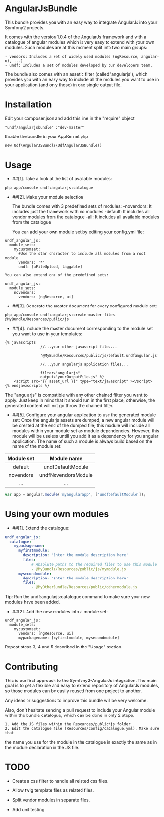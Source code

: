 AngularJsBundle
===============

This bundle provides you with an easy way to integrate AngularJs into your Symfony2 projects.

It comes with the version 1.0.4 of the AngularJs framework and with a catalogue
of angular modules which is very easy to extend with your own modules. Such
modules are at this moment split into two main groups:
	
	- vendors: Includes a set of widely used modules (ngResource, angular-ui, ...)
	- undf: Includes a set of modules developed by our developers team.

The bundle also comes with an assetic filter (called 'angularjs'), which provides
you with an easy way to include all the modules you want to use in your
application (and only those) in one single output file.




Installation
============

Edit your composer.json and add this line in the "require" object
```
"undf/angularjsbundle" :"dev-master"

```

Enable the bundle in your AppKernel.php
```
new Udf\AngularJSBundle\UdfAngularJSBundle()

```




Usage
=====

- ##[1]. Take a look at the list of available modules:
```
php app/console undf:angularjs:catalogue

```



- ##[2]. Make your module selection

    The bundle comes with 3 predefined sets of modules:
        -novendors: It includes just the framework with no modules
        -default: It includes all vendor modules from the catalogue
        -all: It includes all available modules from the catalogue

    You can add your own module set by editing your config.yml file:
```
undf_angular_js:
  module_sets:
    mycustomset:
      #Use the star character to include all modules from a root module
      vendors: '*'
      undf: [uFileUpload, taggable]

```
    You can also extend one of the predefined sets:
```
undf_angular_js:
  module_sets:
    novendors:
      vendors: [ngResource, ui]

```



- ##[3]. Generate the master document for every configured module set:
```
php app/console undf:angularjs:create-master-files @MyBundle/Resources/public/js

```



- ##[4]. Include the master document corresponding to the module set you want to use in your templates:
```jinja
{% javascripts
                //...your other javascript files...

                '@MyBundle/Resources/public/js/default.undfangular.js'

                //...your angularjs application files...

                filter="angularjs"
                output="yourOutputFile.js" %}
    <script src="{{ asset_url }}" type="text/javascript" ></script>
{% endjavascripts %}

```

The "angularjs" is compatible with any other chained filter you want to apply.
Just keep in mind that it should run in the first place, otherwise, the generated
content will not go throw the chained filter.



- ##[5]. Configure your angular application to use the generated module set:
Once the angularjs assets are dumped, a new angular module will be created at
the end of the dumped file; this module will include all modules within your
module set as module dependencies. However, this module will be useless untill
you add it as a dependency for you angular application.
    The name of such a module is always build based on the name of the module set:


| Module set | Module name            |
| :--------: | :--------------------: |
| default    | undfDefaultModule      |
| novendors  | undfNovendorsModule    |
| ...        | ...                    |



```javascript
var app = angular.module('myangularapp', ['undfDefaultModule']);

```




Using your own modules
======================

- ##[1]. Extend the catalogue:
```yaml
undf_angular_js:
  catalogue:
    mypackagename:
      myfirstmodule:
        description: 'Enter the module description here'
        files:
            # Absolute paths to the required files to use this module
            - @MyBundle/Resources/public/js/mymodule.js
      mysecondmodule:
        description: 'Enter the module description here'
        files:
            - @MyOtherBundle/Resources/public/othermodule.js

```
Tip: Run the undf:angularjs:catalogue command to make sure your new modules
have been added.



- ##[2]. Add the new modules into a module set:
```
undf_angular_js:
  module_sets:
    mycustomset:
      vendors: [ngResource, ui]
      mypackagename: [myfirstmodule, mysecondmodule]

```
Repeat steps 3, 4 and 5 described in the "Usage" section.





Contributing
============
This is our first approach to the Symfony2-AngularJs integration.
The main goal is to get a flexible and easy to extend repository of AngularJs
modules, so those modules can be easily reused from one project to another.

Any ideas or suggestions to improve this bundle will be very welcome.

Also, don´t hesitate sending a pull request to include your Angular module
within the bundle catalogue, which can be done in only 2 steps:

    1. Add the JS files within the Resources/public/js folder
    2. Edit the catalogue file (Resources/config/catalogue.yml). Make sure that
the name you use for the module in the catalogue in exactly the same as in the
module declaration in the JS file.


TODO
====
* Create a css filter to handle all related css files.

* Allow twig template files as related files.

* Split vendor modules in separate files.

* Add unit testing



